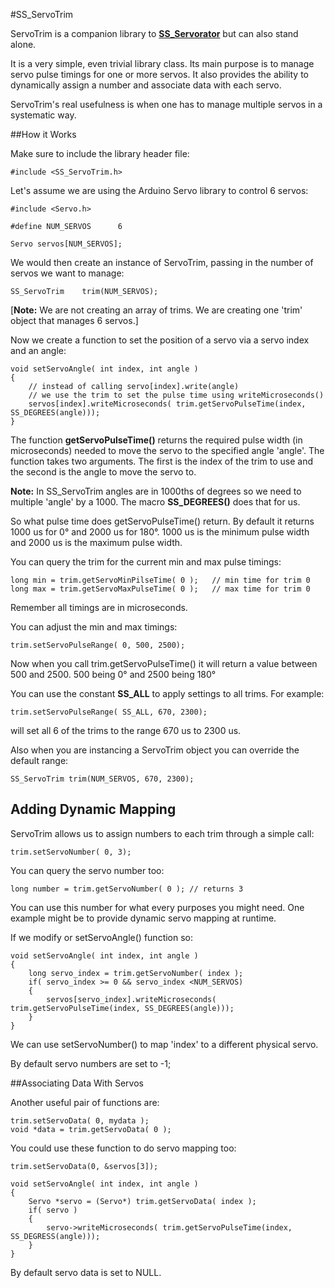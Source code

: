 #SS_ServoTrim

ServoTrim is a companion library to [**SS_Servorator**](https://github.com/solderspot/SS_Servorator) but can also stand alone.

It is a very simple, even trivial library class. Its main purpose is to manage servo pulse timings for one or more servos. It also provides the ability to dynamically assign a number and associate data with each servo. 

ServoTrim's real usefulness is when one has to manage multiple servos in a systematic way.

##How it Works

Make sure to include the library header file:

	#include <SS_ServoTrim.h>

Let's assume we are using the Arduino Servo library to control 6 servos:

	#include <Servo.h>

	#define NUM_SERVOS		6
	
	Servo servos[NUM_SERVOS];


We would then create an instance of ServoTrim, passing in the number of servos we want to manage:

	SS_ServoTrim	trim(NUM_SERVOS);

[**Note:** We are not creating an array of trims. We are creating one 'trim' object that manages 6 servos.]

Now we create a function to set the position of a servo via a servo index and an angle:

	void setServoAngle( int index, int angle )
	{
		// instead of calling servo[index].write(angle)
		// we use the trim to set the pulse time using writeMicroseconds()
		servos[index].writeMicroseconds( trim.getServoPulseTime(index, SS_DEGREES(angle)));
	}
	
The function **getServoPulseTime()** returns the required pulse width (in microseconds) needed to move the servo to the specified angle 'angle'. The function takes two arguments. The first is the index of the trim to use and the second is the angle to move the servo to. 

**Note:** In SS_ServoTrim angles are in 1000ths of degrees so we need to multiple 'angle' by a 1000. The macro **SS_DEGREES()** does that for us.

So what pulse time does getServoPulseTime() return. By default it returns 1000 us for 0&deg; and 2000 us for 180&deg;. 1000 us is the minimum pulse width and 2000 us is the maximum pulse width.

You can query the trim for the current min and max pulse timings:

	long min = trim.getServoMinPilseTime( 0 );   // min time for trim 0
	long max = trim.getServoMaxPulseTime( 0 );   // max time for trim 0

Remember all timings are in microseconds.
	
You can adjust the min and max timings:

	trim.setServoPulseRange( 0, 500, 2500);
	
Now when you call trim.getServoPulseTime() it will return a value between 500 and 2500. 500 being 0&deg; and 2500 being 180&deg;	

You can use the constant **SS_ALL** to apply settings to all trims. For example:

	trim.setServoPulseRange( SS_ALL, 670, 2300);
	
will set all 6 of the trims to the range 670 us to 2300 us.

Also when you are instancing a ServoTrim object you can override the default range:

	SS_ServoTrim trim(NUM_SERVOS, 670, 2300);

## Adding Dynamic Mapping

ServoTrim allows us to assign numbers to each trim through a simple call:

	trim.setServoNumber( 0, 3);

You can query the servo number too:

	long number = trim.getServoNumber( 0 ); // returns 3
	
You can use this number for what every purposes you might need. One example might be to provide dynamic servo mapping at runtime.

If we modify or setServoAngle() function so:

	void setServoAngle( int index, int angle )
	{
		long servo_index = trim.getServoNumber( index );
		if( servo_index >= 0 && servo_index <NUM_SERVOS)
		{
			servos[servo_index].writeMicroseconds( trim.getServoPulseTime(index, SS_DEGREES(angle)));
		}
	}

We can use setServoNumber() to map 'index' to a different physical servo.

By default servo numbers are set to -1;
 
##Associating Data With Servos
 
Another useful pair of functions are:
 
	trim.setServoData( 0, mydata );
	void *data = trim.getServoData( 0 );
 	
You could use these function to do servo mapping too:

	trim.setServoData(0, &servos[3]);
	
	void setServoAngle( int index, int angle )
	{
		Servo *servo = (Servo*) trim.getServoData( index );
		if( servo )
		{
			servo->writeMicroseconds( trim.getServoPulseTime(index, SS_DEGRESS(angle)));
		}
	}
	
By default servo data is set to NULL.  	
   